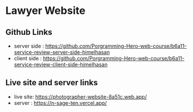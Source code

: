 # Lawyer Website

## Github Links

- server side : https://github.com/Porgramming-Hero-web-course/b6a11-service-review-server-side-himelhasan
- client side : https://github.com/Porgramming-Hero-web-course/b6a11-service-review-client-side-himelhasan

## Live site and server links

- live site: https://photographer-website-8a51c.web.app/
- server : https://n-sage-ten.vercel.app/
